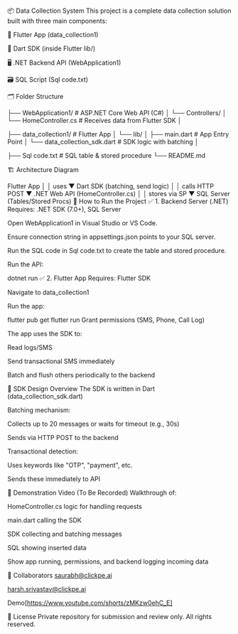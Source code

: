 📦 Data Collection System
This project is a complete data collection solution built with three main components:

📱 Flutter App (data_collection1)

🧩 Dart SDK (inside Flutter lib/)

🖥️ .NET Backend API (WebApplication1)

🗃️ SQL Script (Sql code.txt)

🗂 Folder Structure

├── WebApplication1/          # ASP.NET Core Web API (C#)
│   └── Controllers/
│       └── HomeController.cs # Receives data from Flutter SDK
│


├── data_collection1/         # Flutter App
│   └── lib/
│       ├── main.dart         # App Entry Point
│       └── data_collection_sdk.dart  # SDK logic with batching
│

├── Sql code.txt              # SQL table & stored procedure
└── README.md

🏗 Architecture Diagram

Flutter App
   │
   │ uses
   ▼
Dart SDK (batching, send logic)
   │
   │ calls HTTP POST
   ▼
.NET Web API (HomeController.cs)
   │
   │ stores via SP
   ▼
SQL Server (Tables/Stored Procs)
🚀 How to Run the Project
✅ 1. Backend Server (.NET)
Requires: .NET SDK (7.0+), SQL Server

Open WebApplication1 in Visual Studio or VS Code.

Ensure connection string in appsettings.json points to your SQL server.

Run the SQL code in Sql code.txt to create the table and stored procedure.

Run the API:


dotnet run
✅ 2. Flutter App
Requires: Flutter SDK

Navigate to data_collection1

Run the app:

flutter pub get
flutter run
Grant permissions (SMS, Phone, Call Log)

The app uses the SDK to:

Read logs/SMS

Send transactional SMS immediately

Batch and flush others periodically to the backend

🧠 SDK Design Overview
The SDK is written in Dart (data_collection_sdk.dart)

Batching mechanism:

Collects up to 20 messages or waits for timeout (e.g., 30s)

Sends via HTTP POST to the backend

Transactional detection:

Uses keywords like "OTP", "payment", etc.

Sends these immediately to API

🎥 Demonstration Video (To Be Recorded)
Walkthrough of:

HomeController.cs logic for handling requests

main.dart calling the SDK

SDK collecting and batching messages

SQL showing inserted data

Show app running, permissions, and backend logging incoming data

👤 Collaborators
saurabh@clickpe.ai

harsh.srivastav@clickpe.ai

Demo[https://www.youtube.com/shorts/zMKzw0ehC_E]

📜 License
Private repository for submission and review only. All rights reserved.
